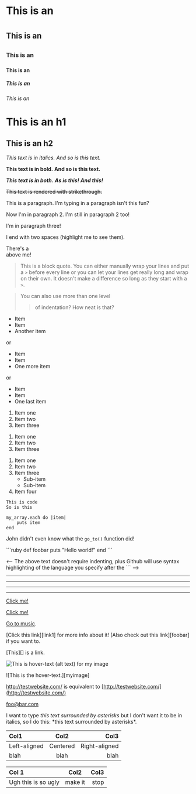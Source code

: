 <!-- Markdown is a superset of HTML, so any HTML file is valid Markdown, that
means we can use HTML elements in Markdown, such as the comment element, and
they won't be affected by a markdown parser. However, if you create an HTML
element in your markdown file, you cannot use markdown syntax within that
element's contents. -->

<!-- Markdown está basado en HTML, así que cualquier archivo HTML es Markdown
válido, eso significa que 

-->

<!-- Markdown also varies in implementation from one parser to a next. This
guide will attempt to clarify when features are universal or when they are
specific to a certain parser. -->

<!-- Headers -->
<!-- You can create HTML elements <h1> through <h6> easily by prepending the
text you want to be in that element by a number of hashes (#) -->
# This is an <h1>
## This is an <h2>
### This is an <h3>
#### This is an <h4>
##### This is an <h5>
###### This is an <h6>

<!-- Markdown also provides us with two alternative ways of indicating h1 and h2 -->
This is an h1
=============

This is an h2
-------------

<!-- Simple text styles -->
<!-- Text can be easily styled as italic, bold, or strikethrough using markdown -->

*This text is in italics.*
_And so is this text._

**This text is in bold.**
__And so is this text.__

***This text is in both.***
**_As is this!_**
*__And this!__*

<!-- In Github Flavored Markdown, which is used to render markdown files on
Github, we also have: -->

~~This text is rendered with strikethrough.~~

<!-- Paragraphs are a one or multiple adjacent lines of text separated by one or
multiple blank lines. -->

This is a paragraph. I'm typing in a paragraph isn't this fun?

Now I'm in paragraph 2.
I'm still in paragraph 2 too!


I'm in paragraph three!

<!-- Should you ever want to insert an HTML <br /> tag, you can end a paragraph
with two or more spaces and then begin a new paragraph. -->

I end with two spaces (highlight me to see them).  

There's a <br /> above me!

<!-- Block quotes are easy and done with the > character. -->

> This is a block quote. You can either
> manually wrap your lines and put a `>` before every line or you can let your lines get really long and wrap on their own.
> It doesn't make a difference so long as they start with a `>`.

> You can also use more than one level
>> of indentation?
> How neat is that?

<!-- Lists -->
<!-- Unordered lists can be made using asterisks, pluses, or hyphens -->

* Item
* Item
* Another item

or

+ Item
+ Item
+ One more item

or 

- Item
- Item
- One last item

<!-- Ordered lists are done with a number followed by a period -->

1. Item one
2. Item two
3. Item three

<!-- You don't even have to label the items correctly and markdown will still
render the numbers in order, but this may not be a good idea -->

1. Item one
1. Item two
1. Item three
<!-- (This renders the same as the above example) -->

<!-- You can also use sublists -->

1. Item one
2. Item two
3. Item three
    * Sub-item
    * Sub-item
4. Item four

<!-- Code blocks -->
<!-- You can indicate a code block (which uses the <code> element) by indenting
a line with four spaces or a tab -->

    This is code
    So is this

<!-- You can also re-tab (or add an additional four spaces) for indentation
inside your code -->

    my_array.each do |item|
        puts item
    end

<!-- Inline code can be created using the backtick character ` -->

John didn't even know what the `go_to()` function did!

<!-- In Github Flavored Markdown, you can use a special syntax for code -->

\`\`\`ruby <!-- except remove those backslashes when you do this, just ```ruby ! -->
def foobar
    puts "Hello world!"
end
\`\`\` <!-- here too, no backslashes, just ``` -->

<-- The above text doesn't require indenting, plus Github will use syntax
highlighting of the language you specify after the ``` -->

<!-- Horizontal rule (<hr />) -->
<!-- Horizontal rules are easily added with three or more asterisks or hyphens,
with or without spaces. -->

***
---
- - - 
****************

<!-- Links -->
<!-- One of the best things about markdown is how easy it is to make links. Put
the text to display in hard brackets [] followed by the url in parentheses () -->

[Click me!](http://test.com/)

<!-- You can also add a link title using quotes inside the parentheses -->

[Click me!](http://test.com/ "Link to Test.com")

<!-- Relative paths work too. -->

[Go to music](/music/).

<!-- Markdown also supports reference style links -->

[Click this link][link1] for more info about it!
[Also check out this link][foobar] if you want to.




<!-- The title can also be in single quotes or in parentheses, or omitted
entirely. The references can be anywhere in your document and the reference IDs
can be anything so long as they are unique. -->

<!-- There is also "implicit naming" which lets you use the link text as the id -->

[This][] is a link.



<!-- But it's not that commonly used. -->

<!-- Images -->
<!-- Images are done the same way as links but with an exclamation point in front! -->

![This is hover-text (alt text) for my image](http://imgur.com/myimage.jpg "An optional title")

<!-- And reference style works as expected -->

![This is the hover-text.][myimage]



<!-- Miscellany -->
<!-- Auto-links -->

<http://testwebsite.com/> is equivalent to
[http://testwebsite.com/](http://testwebsite.com/)

<!-- Auto-links for emails -->

<foo@bar.com>

<!-- Escaping characters -->

I want to type *this text surrounded by asterisks* but I don't want it to be
in italics, so I do this: \*this text surrounded by asterisks\*.

<!-- Tables -->
<!-- Tables are only available in Github Flavored Markdown and are slightly
cumbersome, but if you really want it: -->

| Col1         | Col2     | Col3          |
| :----------- | :------: | ------------: |
| Left-aligned | Centered | Right-aligned |
| blah         | blah     | blah          |

<!-- or, for the same results -->

Col 1 | Col2 | Col3
:-- | :-: | --:
Ugh this is so ugly | make it | stop

<!-- The end! -->
